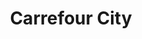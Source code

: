 ---
title: "Carrefour City"
url: /rennes/carrefour-city-rue-paul-lerebourg-pigeonniere/
shop: Supermarkt
---